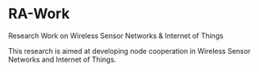 # RA-Work
Research Work on Wireless Sensor Networks &amp; Internet of Things

This research is aimed at developing node cooperation in Wireless Sensor Networks and Internet of Things.

